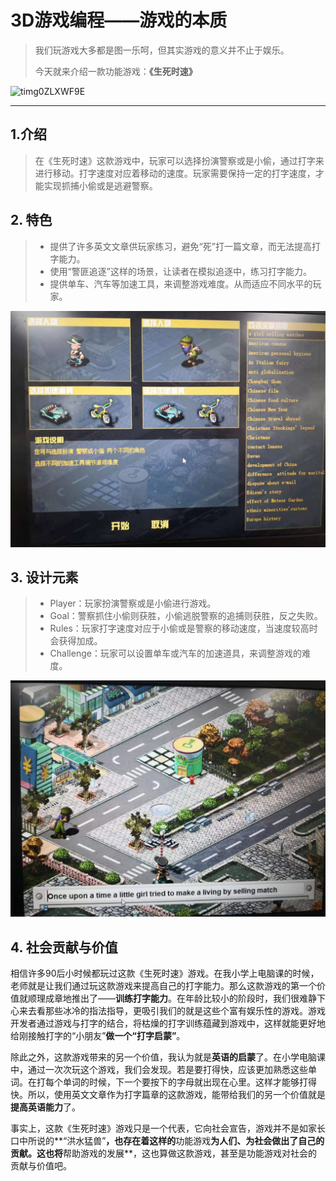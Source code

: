 # 3D游戏编程——游戏的本质

> 我们玩游戏大多都是图一乐呵，但其实游戏的意义并不止于娱乐。
>
> 今天就来介绍一款功能游戏：**《生死时速》**

![timg0ZLXWF9E](hub.com/yaody7/unity3d-learning/blob/master/HW1/pic/timg0ZLXWF9E.jpg)

---

## 1.介绍

> 在《生死时速》这款游戏中，玩家可以选择扮演警察或是小偷，通过打字来进行移动。打字速度对应着移动的速度。玩家需要保持一定的打字速度，才能实现抓捕小偷或是逃避警察。



## 2. 特色

> - 提供了许多英文文章供玩家练习，避免“死”打一篇文章，而无法提高打字能力。
> - 使用“警匪追逐”这样的场景，让读者在模拟追逐中，练习打字能力。
> - 提供单车、汽车等加速工具，来调整游戏难度。从而适应不同水平的玩家。

![微信图片_20190829145548](https://github.com/yaody7/unity3d-learning/blob/master/HW1/pic/微信图片_20190829145548.jpg)



## 3. 设计元素

>- Player：玩家扮演警察或是小偷进行游戏。
>- Goal：警察抓住小偷则获胜，小偷逃脱警察的追捕则获胜，反之失败。
>- Rules：玩家打字速度对应于小偷或是警察的移动速度，当速度较高时会获得加成。
>- Challenge：玩家可以设置单车或汽车的加速道具，来调整游戏的难度。 

![微信图片_20190829145537](https://github.com/yaody7/unity3d-learning/blob/master/HW1/pic/微信图片_20190829145537.jpg)



## 4. 社会贡献与价值

​		相信许多90后小时候都玩过这款《生死时速》游戏。在我小学上电脑课的时候，老师就是让我们通过玩这款游戏来提高自己的打字能力。那么这款游戏的第一个价值就顺理成章地推出了——**训练打字能力**。在年龄比较小的阶段时，我们很难静下心来去看那些冰冷的指法指导，更吸引我们的就是这些个富有娱乐性的游戏。游戏开发者通过游戏与打字的结合，将枯燥的打字训练蕴藏到游戏中，这样就能更好地给刚接触打字的“小朋友”**做一个“打字启蒙”**。

​		除此之外，这款游戏带来的另一个价值，我认为就是**英语的启蒙**了。在小学电脑课中，通过一次次玩这个游戏，我们会发现。若是要打得快，应该更加熟悉这些单词。在打每个单词的时候，下一个要按下的字母就出现在心里。这样才能够打得快。所以，使用英文文章作为打字篇章的这款游戏，能带给我们的另一个价值就是**提高英语能力**了。

​		事实上，这款《生死时速》游戏只是一个代表，它向社会宣告，游戏并不是如家长口中所说的**“洪水猛兽”**，也存在着这样的**功能游戏**为人们、为社会做出了自己的贡献。这也将**帮助游戏的发展**，这也算做这款游戏，甚至是功能游戏对社会的贡献与价值吧。



